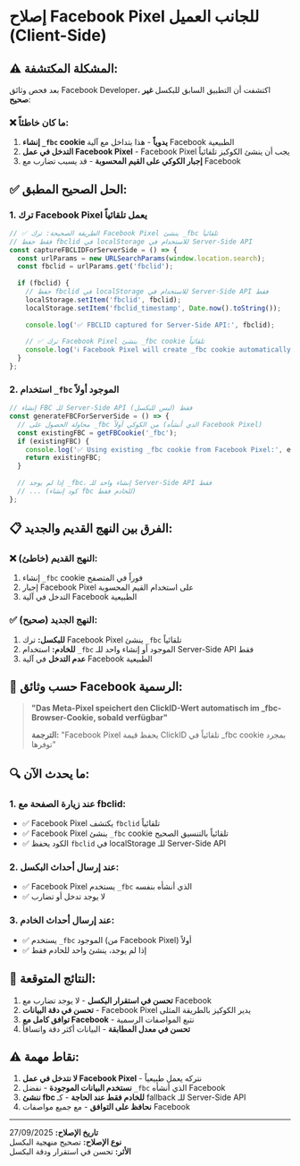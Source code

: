 # إصلاح Facebook Pixel للجانب العميل (Client-Side)

## ⚠️ المشكلة المكتشفة:

بعد فحص وثائق Facebook Developer، اكتشفت أن التطبيق السابق للبكسل **غير صحيح**:

### ❌ ما كان خاطئاً:
1. **إنشاء `_fbc` cookie يدوياً** - هذا يتداخل مع آلية Facebook الطبيعية
2. **التدخل في عمل Facebook Pixel** - Facebook Pixel يجب أن ينشئ الكوكيز تلقائياً
3. **إجبار الكوكي على القيم المحسوبة** - قد يسبب تضارب مع Facebook

## ✅ الحل الصحيح المطبق:

### 1. **ترك Facebook Pixel يعمل تلقائياً**
```javascript
// ✅ الطريقة الصحيحة: ترك Facebook Pixel ينشئ _fbc تلقائياً
// فقط حفظ fbclid في localStorage للاستخدام في Server-Side API
const captureFBCLIDForServerSide = () => {
  const urlParams = new URLSearchParams(window.location.search);
  const fbclid = urlParams.get('fbclid');
  
  if (fbclid) {
    // حفظ fbclid في localStorage للاستخدام في Server-Side API فقط
    localStorage.setItem('fbclid', fbclid);
    localStorage.setItem('fbclid_timestamp', Date.now().toString());
    
    console.log('✅ FBCLID captured for Server-Side API:', fbclid);
    
    // ✅ ترك Facebook Pixel ينشئ _fbc cookie تلقائياً
    console.log('ℹ️ Facebook Pixel will create _fbc cookie automatically');
  }
};
```

### 2. **استخدام `_fbc` الموجود أولاً**
```javascript
// إنشاء FBC للـ Server-Side API فقط (ليس للبكسل)
const generateFBCForServerSide = () => {
  // محاولة الحصول على _fbc من الكوكي أولاً (الذي أنشأه Facebook Pixel)
  const existingFBC = getFBCookie('_fbc');
  if (existingFBC) {
    console.log('✅ Using existing _fbc cookie from Facebook Pixel:', existingFBC);
    return existingFBC;
  }
  
  // إذا لم يوجد _fbc، إنشاء واحد للـ Server-Side API فقط
  // ... (كود إنشاء fbc للخادم فقط)
};
```

## 📋 الفرق بين النهج القديم والجديد:

### ❌ النهج القديم (خاطئ):
1. إنشاء `_fbc` cookie فوراً في المتصفح
2. إجبار Facebook Pixel على استخدام القيم المحسوبة
3. التدخل في آلية Facebook الطبيعية

### ✅ النهج الجديد (صحيح):
1. **للبكسل:** ترك Facebook Pixel ينشئ `_fbc` تلقائياً
2. **للخادم:** استخدام `_fbc` الموجود أو إنشاء واحد للـ Server-Side API فقط
3. **عدم التدخل** في آلية Facebook الطبيعية

## 🎯 حسب وثائق Facebook الرسمية:

> **"Das Meta-Pixel speichert den ClickID-Wert automatisch im _fbc-Browser-Cookie, sobald verfügbar"**
> 
> **الترجمة:** "Facebook Pixel يحفظ قيمة ClickID تلقائياً في _fbc cookie بمجرد توفرها"

## 🔍 ما يحدث الآن:

### 1. **عند زيارة الصفحة مع fbclid:**
- ✅ Facebook Pixel يكتشف `fbclid` تلقائياً
- ✅ Facebook Pixel ينشئ `_fbc` cookie تلقائياً بالتنسيق الصحيح
- ✅ الكود يحفظ `fbclid` في localStorage للـ Server-Side API

### 2. **عند إرسال أحداث البكسل:**
- ✅ Facebook Pixel يستخدم `_fbc` الذي أنشأه بنفسه
- ✅ لا يوجد تدخل أو تضارب

### 3. **عند إرسال أحداث الخادم:**
- ✅ يستخدم `_fbc` الموجود (من Facebook Pixel) أولاً
- ✅ إذا لم يوجد، ينشئ واحد للخادم فقط

## 🚀 النتائج المتوقعة:

1. **تحسن في استقرار البكسل** - لا يوجد تضارب مع Facebook
2. **تحسن في دقة البيانات** - Facebook Pixel يدير الكوكيز بالطريقة المثلى
3. **توافق كامل مع Facebook** - نتبع المواصفات الرسمية
4. **تحسن في معدل المطابقة** - البيانات أكثر دقة واتساقاً

## ⚠️ نقاط مهمة:

1. **لا نتدخل في عمل Facebook Pixel** - نتركه يعمل طبيعياً
2. **نستخدم البيانات الموجودة** - نفضل `_fbc` الذي أنشأه Facebook
3. **ننشئ fbc للخادم فقط عند الحاجة** - كـ fallback للـ Server-Side API
4. **نحافظ على التوافق** - مع جميع مواصفات Facebook

---

**تاريخ الإصلاح:** 27/09/2025  
**نوع الإصلاح:** تصحيح منهجية البكسل  
**الأثر:** تحسن في استقرار ودقة البكسل
